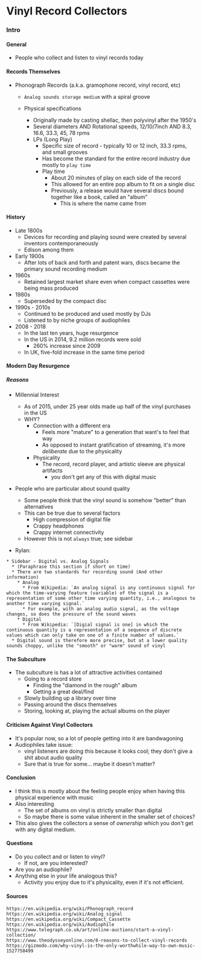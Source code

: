 Vinyl Record Collectors
===

### Intro
#### General
* People who collect and listen to vinyl records today

#### Records Themselves
* Phonograph Records (a.k.a. gramophone record, vinyl record, etc)
  * `Analog sounds storage medium` with a spiral groove

  * Physical specifications
    * Originally made by casting shellac, then polyvinyl after the 1950's
    * Several diameters AND Rotational speeds, 12/10/7inch AND 8.3, 16.6, 33.3, 45, 78 rpms
    * LPs (Long Play)
      * Specific size of record - typically 10 or 12 inch, 33.3 rpms, and small grooves
      * Has become the standard for the entire record industry due mostly to `play time`
      * Play time
        * About 20 minutes of play on each side of the record
        * This allowed for an entire pop album to fit on a single disc
        * Previously, a release would have several discs bound together like a book, called an "album"
          * This is where the name came from

#### History
  * Late 1800s
    * Devices for recording and playing sound were created by several inventors contemporaneously
    * Edison among them
  * Early 1900s
    * After lots of back and forth and patent wars, discs became the primary sound recording medium
  * 1960s
    * Retained largest market share even when compact cassettes were being mass produced
  * 1980s
    * Superseded by the compact disc
  * 1990s - 2010s
    * Continued to be produced and used mostly by DJs
    * Listened to by niche groups of audiophiles
  * 2008 - 2018
    * In the last ten years, huge resurgence
    * In the US in 2014, 9.2 million records were sold
      * 260% increase since 2009
    * In UK, five-fold increase in the same time period 

#### Modern Day Resurgence
##### Reasons
* Millennial Interest
  * As of 2015, under 25 year olds made up half of the vinyl purchases in the US
  * WHY?
    * Connection with a different era
      * Feels more "mature" to a generation that want's to feel that way
      * As opposed to instant gratification of streaming, it's more _deliberate_ due to the physicality
    * Physicality
      * The record, record player, and artistic sleeve are physical artifacts
        * you don't get any of this with digital music

* People who are particular about sound quality
    * Some people think that the vinyl sound is somehow "better" than alternatives
    * This can be true due to several factors
      * High compression of digital file
      * Crappy headphones
      * Crappy internet connectivity
    * However this is not `always` true; see sidebar

* Rylan:
```
* Sidebar - Digital vs. Analog Signals
  * (Paraphrase this section if short on time)
  * There are two standards for recording sound (And other information)
    * Analog
      * From Wikipedia: `An analog signal is any continuous signal for which the time-varying feature (variable) of the signal is a representation of some other time varying quantity, i.e., analogous to another time varying signal.` 
      * For example, with an analog audio signal, as the voltage changes, so does the pressure of the sound waves
    * Digital
      * From Wikipedia: `[Digial signal is one] in which the continuous quantity is a representation of a sequence of discrete values which can only take on one of a finite number of values.`
  * Digital sound is therefore more precise, but at a lower quality sounds choppy, unlike the "smooth" or "warm" sound of vinyl
```

#### The Subculture
* The subculture is has a lot of attractive activities contained
  * Going to a record store
    * Finding the "diamond in the rough" album
    * Getting a great deal/find
  * Slowly building up a library over time
  * Passing around the discs themselves
  * Storing, looking at, playing the actual albums on the player

#### Criticism Against Vinyl Collectors
* It's popular now, so a lot of people getting into it are bandwagoning
* Audiophiles take issue:
  * vinyl listeners are doing this because it looks cool; they don't give a shit about audio quality
  * Sure that is true for some... maybe it doesn't matter?

#### Conclusion
* I think this is mostly about the feeling people enjoy when having this physical experience with music
* Also interesting
  * The set of albums on vinyl is strictly smaller than digital 
  * So maybe there is some value inherent in the smaller set of choices?
* This also gives the collectors a sense of _ownership_ which you don't get with any digital medium.

#### Questions
* Do you collect and or listen to vinyl?
  * If not, are you interested?
* Are you an audiophile?
* Anything else in your life analogous this?
  * Activity you enjoy due to it's physicality, even if it's not efficient.

#### Sources
```
https://en.wikipedia.org/wiki/Phonograph_record
https://en.wikipedia.org/wiki/Analog_signal
https://en.wikipedia.org/wiki/Compact_Cassette
https://en.wikipedia.org/wiki/Audiophile
https://www.telegraph.co.uk/art/online-auctions/start-a-vinyl-collection/
https://www.theodysseyonline.com/8-reasons-to-collect-vinyl-records
https://gizmodo.com/why-vinyl-is-the-only-worthwhile-way-to-own-music-1527750499
```
